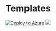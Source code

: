 # Templates


[![Deploy to Azure](http://azuredeploy.net/deploybutton.png)](https://portal.azure.com/#create/Microsoft.Template/uri/https%3A%2F%2Fraw.githubusercontent.com%2Fgeorgewallace%2FTemplates%2Fmaster%2Fmaster%2F%2Fazuredeploy.json) 
<a href="http://armviz.io/#/?load=https%3A%2F%2Fraw.githubusercontent.com%2Fgeorgewallace%2FTemplates%2Fmaster%2Fmaster%2Fazuredeploy.json" target="_blank">
    <img src="http://armviz.io/visualizebutton.png"/>
</a>